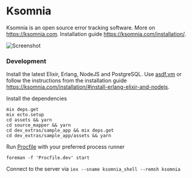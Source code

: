 # Ksomnia

Ksomnia is an open source error tracking software. More on https://ksomnia.com. Installation guide https://ksomnia.com/installation/.

![Screenshot](/docs/assets/screenshot.png)

### Development

Install the latest Elixir, Erlang, NodeJS and PostgreSQL. Use [asdf.vm](https://asdf-vm.com/) or follow the instructions from the installation guide https://ksomnia.com/installation/#install-erlang-elixir-and-nodejs.

Install the dependencies

```
mix deps.get
mix ecto.setup
cd assets && yarn
cd source_mapper && yarn
cd dev_extras/sample_app && mix deps.get
cd dev_extras/sample_app/assets && yarn
```

Run [Procfile](https://devcenter.heroku.com/articles/procfile) with your preferred process runner

```
foreman -f 'Procfile.dev' start
```

Connect to the server via `iex --sname ksomnia_shell --remsh ksomnia`
